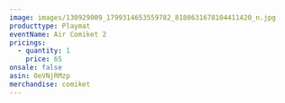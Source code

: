 ```yaml
---
image: images/130929009_1799314653559782_8180631678104411420_n.jpg
producttype: Playmat
eventName: Air Comiket 2
pricings:
  - quantity: 1
    price: 65
onsale: false
asin: OeVNjRMzp
merchandise: comiket
---
```

